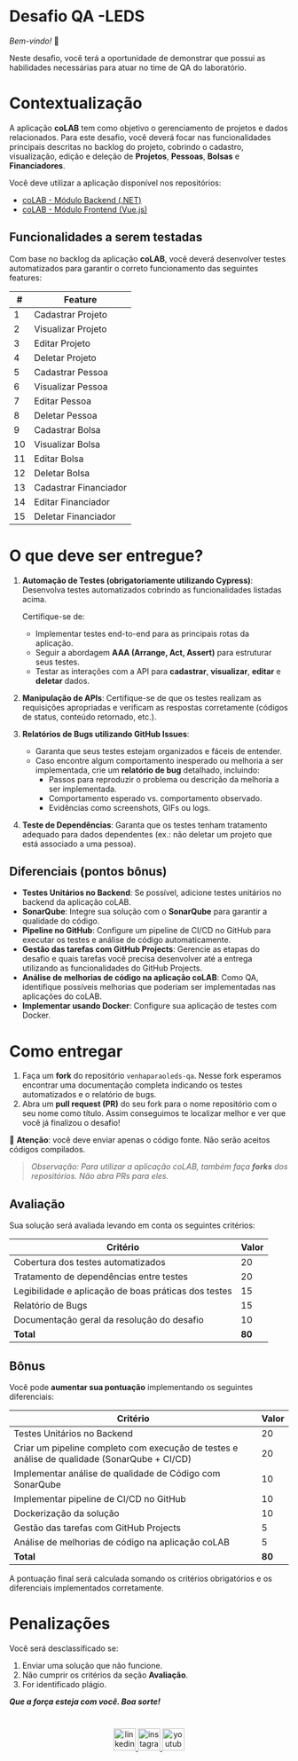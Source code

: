 # Desafio QA -LEDS
*Bem-vindo!* 👋

Neste desafio, você terá a oportunidade de demonstrar que possui as habilidades necessárias para atuar no time de QA do laboratório.

# Contextualização

A aplicação **coLAB** tem como objetivo o gerenciamento de projetos e dados relacionados. Para este desafio, você deverá focar nas funcionalidades principais descritas no backlog do projeto, cobrindo o cadastro, visualização, edição e deleção de **Projetos**, **Pessoas**, **Bolsas** e **Financiadores**.

Você deve utilizar a aplicação disponível nos repositórios:
- [coLAB - Módulo Backend (.NET)](https://github.com/sofialctv/coLAB)
- [coLAB - Módulo Frontend (Vue.js)](https://github.com/sofialctv/coLAB-frontend)

## Funcionalidades a serem testadas

Com base no backlog da aplicação **coLAB**, você deverá desenvolver testes automatizados para garantir o correto funcionamento das seguintes features:

| #  | Feature               |
|----|--------------------|
| 1  | Cadastrar Projeto  |
| 2  | Visualizar Projeto |
| 3  | Editar Projeto     |
| 4  | Deletar Projeto    |
| 5  | Cadastrar Pessoa   |
| 6  | Visualizar Pessoa  |
| 7  | Editar Pessoa      |
| 8  | Deletar Pessoa     |
| 9  | Cadastrar Bolsa    |
| 10 | Visualizar Bolsa   |
| 11 | Editar Bolsa       |
| 12 | Deletar Bolsa      |
| 13 | Cadastrar Financiador |
| 14 | Editar Financiador    |
| 15 | Deletar Financiador   |

# O que deve ser entregue?

1. **Automação de Testes (obrigatoriamente utilizando Cypress)**: Desenvolva testes automatizados cobrindo as funcionalidades listadas acima. 

    Certifique-se de:

   - Implementar testes end-to-end para as principais rotas da aplicação.
   - Seguir a abordagem **AAA (Arrange, Act, Assert)** para estruturar seus testes.
   - Testar as interações com a API para **cadastrar**, **visualizar**, **editar** e **deletar** dados.

2. **Manipulação de APIs**: Certifique-se de que os testes realizam as requisições apropriadas e verificam as respostas corretamente (códigos de status, conteúdo retornado, etc.).

3. **Relatórios de Bugs utilizando GitHub Issues**: 
   - Garanta que seus testes estejam organizados e fáceis de entender.
   - Caso encontre algum comportamento inesperado ou melhoria a ser implementada, crie um **relatório de bug** detalhado, incluindo:
     - Passos para reproduzir o problema ou descrição da melhoria a ser implementada.
     - Comportamento esperado vs. comportamento observado.
     - Evidências como screenshots, GIFs ou logs.

4. **Teste de Dependências**: Garanta que os testes tenham tratamento adequado para dados dependentes (ex.: não deletar um projeto que está associado a uma pessoa).

## Diferenciais (pontos bônus)

- **Testes Unitários no Backend**: Se possível, adicione testes unitários no backend da aplicação coLAB.
- **SonarQube**: Integre sua solução com o **SonarQube** para garantir a qualidade do código.
- **Pipeline no GitHub**: Configure um pipeline de CI/CD no GitHub para executar os testes e análise de código automaticamente.
- **Gestão das tarefas com GitHub Projects**: Gerencie as etapas do desafio e quais tarefas você precisa desenvolver até a entrega utilizando as funcionalidades do GitHub Projects. 
- **Análise de melhorias de código na aplicação coLAB**: Como QA, identifique possíveis melhorias que poderiam ser implementadas nas aplicações do coLAB.
- **Implementar usando Docker**: Configure sua aplicação de testes com Docker. 

# Como entregar
1. Faça um **fork** do repositório `venhaparaoleds-qa`. Nesse fork esperamos encontrar uma documentação completa indicando os testes automatizados e o relatório de bugs.
2. Abra um **pull request (PR)** do seu fork para o nome repositório com o seu nome como título. Assim conseguimos te localizar melhor e ver que você já finalizou o desafio!

🚨 **Atenção**: você deve enviar apenas o código fonte. Não serão aceitos códigos compilados.

>  *Observação: Para utilizar a aplicação coLAB, também faça **forks** dos repositórios. Não abra PRs para eles.*

## Avaliação

Sua solução será avaliada levando em conta os seguintes critérios:

| Critério                                             | Valor  |
|------------------------------------------------------|--------|
| Cobertura dos testes automatizados                   | 20     |
| Tratamento de dependências entre testes              | 20     |
| Legibilidade e aplicação de boas práticas dos testes | 15     |
| Relatório de Bugs                                    | 15     |
| Documentação geral da resolução do desafio           | 10     |
| **Total**                                            | **80** |


## Bônus
Você pode **aumentar sua pontuação** implementando os seguintes diferenciais:

| Critério                                                                                     | Valor  |
|----------------------------------------------------------------------------------------------|--------|
| Testes Unitários no Backend                                                                  | 20     |
| Criar um pipeline completo com execução de testes e análise de qualidade (SonarQube + CI/CD) | 20     |
| Implementar análise de qualidade de Código com SonarQube                                     | 10     |
| Implementar pipeline de CI/CD no GitHub                                                      | 10     |
| Dockerização da solução                                                                      | 10     |
| Gestão das tarefas com GitHub Projects                                                       | 5      |
| Análise de melhorias de código na aplicação coLAB                                            | 5      |
| **Total**                                                                                    | **80** |


A pontuação final será calculada somando os critérios obrigatórios e os diferenciais implementados corretamente.

# Penalizações

Você será desclassificado se:

1. Enviar uma solução que não funcione.
2. Não cumprir os critérios da seção **Avaliação**.
3. For identificado plágio.
   
***Que a força esteja com você. Boa sorte!***

<div align="left">
</div>

###

<br clear="both">

<div align="center">
  <a href="https://www.linkedin.com/school/ledsifes" target="_blank">
    <img src="https://img.shields.io/static/v1?message=LinkedIn&logo=linkedin&label=&color=0077B5&logoColor=white&labelColor=&style=for-the-badge" height="40" alt="linkedin logo"  />
  </a>
  <a href="https://www.instagram.com/ledsifes/" target="_blank">
    <img src="https://img.shields.io/static/v1?message=Instagram&logo=instagram&label=&color=E4405F&logoColor=white&labelColor=&style=for-the-badge" height="40" alt="instagram logo"  />
  </a>
  <a href="https://www.youtube.com/@ledsifes/?sub_confirmation=1" target="_blank">
    <img src="https://img.shields.io/static/v1?message=Youtube&logo=youtube&label=&color=FF0000&logoColor=white&labelColor=&style=for-the-badge" height="40" alt="youtube logo"  />
  </a>
</div>

###
